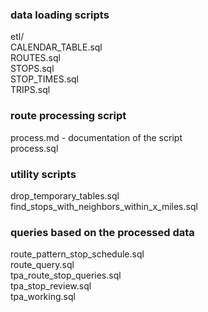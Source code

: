 ### data loading scripts   
etl/      
CALENDAR_TABLE.sql    
ROUTES.sql    
STOPS.sql    
STOP_TIMES.sql    
TRIPS.sql    

### route processing script   
process.md - documentation of the script      
process.sql   

### utility scripts   
drop_temporary_tables.sql    
find_stops_with_neighbors_within_x_miles.sql    
 
### queries based on the processed data   
route_pattern_stop_schedule.sql    
route_query.sql    
tpa_route_stop_queries.sql    
tpa_stop_review.sql    
tpa_working.sql    

